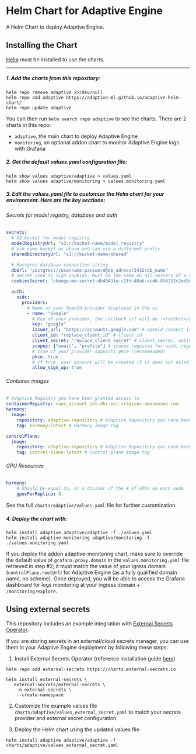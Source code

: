# Helm Chart for Adaptive Engine

A Helm Chart to deploy Adaptive Engine.

## Installing the Chart

[Helm](https://helm.sh) must be installed to use the charts.

---

##### 1. Add the charts from this repository:

```
helm repo remove adaptive 2>/dev/null
helm repo add adaptive https://adaptive-ml.github.io/adaptive-helm-chart/
helm repo update adaptive
```

You can then run `helm search repo adaptive` to see the charts.
There are 2 charts in this repo: 
- `adaptive`, the main chart to deploy Adaptive Engine
- `monitoring`, an optional addon chart to monitor Adaptive Engine logs with Grafana

##### 2. Get the default values.yaml configuration file: 

```
helm show values adaptive/adaptive > values.yaml
helm show values adaptive/monitoring > values.monitoring.yaml
```

##### 3. Edit the values.yaml file to customize the Helm chart for your environment. Here are the key sections:

###### Secrets for model registry, database and auth
```yaml
secrets:
  # S3 bucket for model registry
  modelRegistryUrl: "s3://bucket-name/model_registry"
  # Use same bucket as above and can use a different prefix
  sharedDirectoryUrl: "s3://bucket-name/shared"

  # Postgres database connection string
  dbUrl: "postgres://username:password@db_adress:5432/db_name"
  # Secret used to sign cookies. Must be the same on all servers of a cluster and >= 64 chars
  cookiesSecret: "change-me-secret-db40431e-c2fd-48a6-acd6-854232c2ed94-01dd4d01-dr7b-4315" # Must be >= 64 chars

  auth:
    oidc:
      providers:
        # Name of your OpenId provider displayed in the ui
        - name: "Google"
          # Key of your provider, the callback url will be '<rootUrl>/api/v1/auth/login/<key>/callback'
          key: "google"
          issuer_url: "https://accounts.google.com" # openid connect issuer url
          client_id: "replace_client_id" # client id
          client_secret: "replace_client_secret" # client_secret, optional
          scopes: ["email", "profile"] # scopes required for auth, requires email and profile
          # true if your provider supports pkce (recommended)
          pkce: true
          # if true, user account will be created if it does not exist
          allow_sign_up: true
```
###### Container images
```yaml
# Adaptive Registry you have been granted access to
containerRegistry: <aws_account_id>.dkr.ecr.<region>.amazonaws.com
harmony:
  image:
    repository: adaptive-repository # Adaptive Repository you have been granted access to
    tag: harmony:latest # Harmony image tag

controlPlane:
  image:
    repository: adaptive-repository # Adaptive Repository you have been granted access to
    tag: control-plane:latest # Control plane image tag
```

###### GPU Resources
```yaml
harmony:
    # Should be equal to, or a divisor of the # of GPUs on each node
    gpusPerReplica: 8
```

See the full `charts/adaptive/values.yaml` file for further customization.

##### 4. Deploy the chart with:

```
helm install adaptive adaptive/adaptive -f ./values.yaml
helm install adaptive-monitoring adaptive/monitoring -f ./values.monitoring.yaml
```

If you deploy the addon adaptive-monitoring chart, make sure to override the default value of `grafana.proxy.domain` in the `values.monitoring.yaml` file retrieved in step #2; it must match the value of your igress domain (`controlPlane.rootUrl`) for Adaptive Engine
(as a fully qualified domain name, no scheme). Once deployed, you will be able to access the Grafana dashboard for logs monitoring at your ingress domain + `/monitoring/explore`.

## Using external secrets

This repository includes an example integration with [External Secrets Operator](https://external-secrets.io/latest/).

If you are storing secrets in an external/cloud secrets manager, you can use them in your Adaptive Engine deployment by following these steps:

1. Install External Secrets Operator (reference installation guide [here](https://external-secrets.io/latest/introduction/getting-started/))

```
helm repo add external-secrets https://charts.external-secrets.io

helm install external-secrets \
   external-secrets/external-secrets \
    -n external-secrets \
    --create-namespace
```

2. Customize the example values file `charts/adaptive/values_external_secret.yaml` to match your secrets provider and external secret configuration.

3. Deploy the Helm chart using the updated values file

```
helm install adaptive adaptive/adaptive -f charts/adaptive/values_external_secret.yaml
```
